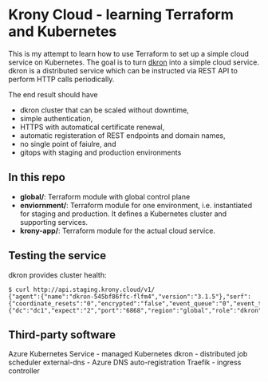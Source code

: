 # Krony Cloud - learning Terraform and Kubernetes

This is my attempt to learn how to use Terraform to set up a simple cloud service on Kubernetes. The goal is to turn [dkron](https://github.com/distribworks/dkron) into a simple cloud service. dkron is a distributed service which can be instructed via REST API to perform HTTP calls periodically.

The end result should have
- dkron cluster that can be scaled without downtime,
- simple authentication,
- HTTPS with automatical certificate renewal,
- automatic registeration of REST endpoints and domain names, 
- no single point of faiulre, and
- gitops with staging and production environments

## In this repo

- **global/**: Terraform module with global control plane
- **enviornment/**: Terraform module for one environment, i.e. instantiated for staging and production. It defines a Kubernetes cluster and supporting services.
- **krony-app/**: Terraform module for the actual cloud service.

## Testing the service

dkron provides cluster health:
```
$ curl http://api.staging.krony.cloud/v1/
{"agent":{"name":"dkron-545bf86ffc-flfm4","version":"3.1.5"},"serf":{"coordinate_resets":"0","encrypted":"false","event_queue":"0","event_time":"1","failed":"2","health_score":"0","intent_queue":"0","left":"0","member_time":"7","members":"5","query_queue":"0","query_time":"1"},"tags":{"dc":"dc1","expect":"2","port":"6868","region":"global","role":"dkron","rpc_addr":"10.244.0.29:6868","server":"true","version":"3.1.5"}}
```

## Third-party software

Azure Kubernetes Service - managed Kubernetes
dkron - distributed job scheduler
external-dns - Azure DNS auto-registration
Traefik - ingress controller